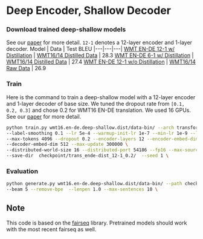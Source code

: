 # Deep Encoder, Shallow Decoder

### Download trained deep-shallow models
See our [paper](https://arxiv.org/abs/2006.10369) for more detail. `12-1` denotes a 12-layer encoder and 1-layer decoder.
Model | Data | Test BLEU
|---|---|---|
 [WMT EN-DE 12-1 w/ Distillation](https://drive.google.com/uc?id=1x_G2cjvM1nW5hjAB8-vWxRqtQTlmIaQU) | [WMT16/14 Distilled Data](https://drive.google.com/uc?id=1mNufoynJ9-Zy1kJh2TA_lHm2squji0i9) | 28.3
 [WMT EN-DE 6-1 w/ Distillation](https://drive.google.com/uc?id=1oA2aqZlVNj5FarxBlNXEHpBS4lRetTzU) | [WMT16/14 Distilled Data](https://drive.google.com/uc?id=1mNufoynJ9-Zy1kJh2TA_lHm2squji0i9) | 27.4
 [WMT EN-DE 12-1 w/o Distillation](https://drive.google.com/uc?id=1Wup2D318QYBFPW_NKI1mfP_hXOfmUI9r) | [WMT16/14 Raw Data](https://drive.google.com/uc?id=1iO7um-HWoNoRKDtw27YUSgyeubn9uXqj) | 26.9


### Train
Here is the command to train a deep-shallow model with a 12-layer encoder and 1-layer decoder of base size. We tuned the dropout rate from `[0.1, 0.2, 0.3]` and chose 0.2 for WMT16 EN-DE translation. We used 16 GPUs. See our [paper](https://arxiv.org/abs/2006.10369) for more detail.

```bash
python train.py wmt16.en-de.deep-shallow.dist/data-bin/ --arch transformer --share-all-embeddings --criterion label_smoothed_cross_entropy \
--label-smoothing 0.1 --lr 5e-4 --warmup-init-lr 1e-7 --min-lr 1e-9 --lr-scheduler inverse_sqrt --warmup-updates 4000 --optimizer adam --adam-betas '(0.9, 0.98)' \
--max-tokens 4096 --dropout 0.2 --encoder-layers 12 --encoder-embed-dim 512 --decoder-layers 1 \
--decoder-embed-dim 512 --max-update 300000 \
--distributed-world-size 16 --distributed-port 54186 --fp16 --max-source-positions 10000 --max-target-positions 10000 \
--save-dir  checkpoint/trans_ende-dist_12-1_0.2/  --seed 1 \
```

### Evaluation
```bash
python generate.py wmt16.en-de.deep-shallow.dist/data-bin/ --path checkpoint/trans_ende-dist_12-1_0.2/ \
--beam 5 --remove-bpe  --lenpen 1.0 --max-sentences 10 \
```

## Note
This code is based on the [fairseq](https://github.com/pytorch/fairseq/) library. Pretrained models should work with the most recent fairseq as well.
